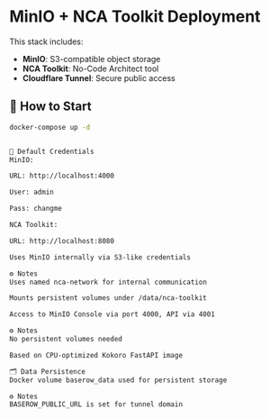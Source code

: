 # MinIO + NCA Toolkit Deployment

This stack includes:

- **MinIO**: S3-compatible object storage
- **NCA Toolkit**: No-Code Architect tool
- **Cloudflare Tunnel**: Secure public access

## 🚀 How to Start

```bash
docker-compose up -d


🔐 Default Credentials
MinIO:

URL: http://localhost:4000

User: admin

Pass: changme

NCA Toolkit:

URL: http://localhost:8080

Uses MinIO internally via S3-like credentials

⚙ Notes
Uses named nca-network for internal communication

Mounts persistent volumes under /data/nca-toolkit

Access to MinIO Console via port 4000, API via 4001

⚙ Notes
No persistent volumes needed

Based on CPU-optimized Kokoro FastAPI image

🗂 Data Persistence
Docker volume baserow_data used for persistent storage

⚙ Notes
BASEROW_PUBLIC_URL is set for tunnel domain

